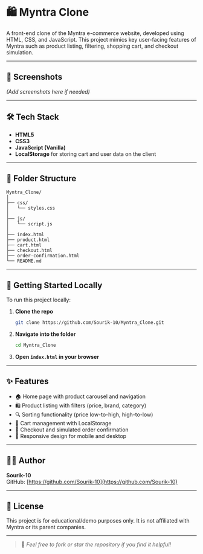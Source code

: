 # 🛍️ Myntra Clone

A front-end clone of the Myntra e-commerce website, developed using HTML, CSS, and JavaScript. This project mimics key user-facing features of Myntra such as product listing, filtering, shopping cart, and checkout simulation.

---


## 📸 Screenshots

*(Add screenshots here if needed)*

---

## 🛠️ Tech Stack

- **HTML5**
- **CSS3**
- **JavaScript (Vanilla)**
- **LocalStorage** for storing cart and user data on the client

---

## 📁 Folder Structure

```
Myntra_Clone/
│
├── css/
│   └── styles.css
│
├── js/
│   └── script.js
│
├── index.html
├── product.html
├── cart.html
├── checkout.html
├── order-confirmation.html
└── README.md
```

---

## 🚀 Getting Started Locally

To run this project locally:

1. **Clone the repo**
   ```bash
   git clone https://github.com/Sourik-10/Myntra_Clone.git
   ```

2. **Navigate into the folder**
   ```bash
   cd Myntra_Clone
   ```

3. **Open `index.html` in your browser**

---

## ✨ Features

- 🏠 Home page with product carousel and navigation
- 🛍️ Product listing with filters (price, brand, category)
- 🔍 Sorting functionality (price low-to-high, high-to-low)
- 🛒 Cart management with LocalStorage
- 🧾 Checkout and simulated order confirmation
- 📱 Responsive design for mobile and desktop

---

## 🙋‍♂️ Author

**Sourik-10**  
GitHub: [https://github.com/Sourik-10](https://github.com/Sourik-10)

---

## 📄 License

This project is for educational/demo purposes only. It is not affiliated with Myntra or its parent companies.

---

> 🌟 _Feel free to fork or star the repository if you find it helpful!_
